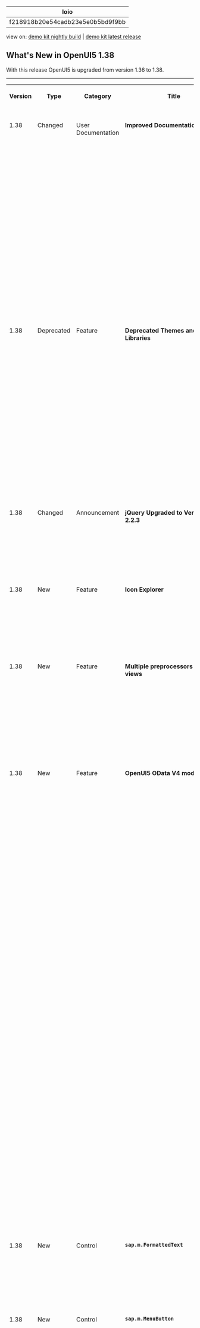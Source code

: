 <!-- loiof218918b20e54cadb23e5e0b5bd9f9bb -->

| loio |
| -----|
| f218918b20e54cadb23e5e0b5bd9f9bb |

<div id="loio">

view on: [demo kit nightly build](https://sdk.openui5.org/nightly/#/topic/f218918b20e54cadb23e5e0b5bd9f9bb) | [demo kit latest release](https://sdk.openui5.org/topic/f218918b20e54cadb23e5e0b5bd9f9bb)</div>

## What's New in OpenUI5 1.38

With this release OpenUI5 is upgraded from version 1.36 to 1.38.

****


<table>
<tr>
<th valign="top">

Version

</th>
<th valign="top">

Type

</th>
<th valign="top">

Category

</th>
<th valign="top">

Title

</th>
<th valign="top">

Description

</th>
<th valign="top">

Action

</th>
<th valign="top">

Available as of

</th>
</tr>
<tr>
<td valign="top">

1.38 

</td>
<td valign="top">

Changed 

</td>
<td valign="top">

User Documentation 

</td>
<td valign="top">

**Improved Documentation** 

</td>
<td valign="top">

**Improved Documentation**

Thanks a lot to all of you who have used the Demo Kit feedback function! We have received lots of comments, many of which regarding our tutorials, and are continuously improving the documentation based on your findings.

Please carry on giving us your feedback: even though we cannot update the documentation straight away, your feedback will be considered in the next version!

New or reworked documentation chapters that are not mentioned in the following sections:

-   Chapter [Routing and Navigation](Routing_and_Navigation_3d18f20.md) is now updated and reworked.


<sub>Changed•User Documentation•Info Only•1.38</sub>

</td>
<td valign="top">

Info Only

</td>
<td valign="top">

2016-06-29

</td>
</tr>
<tr>
<td valign="top">

1.38 

</td>
<td valign="top">

Deprecated 

</td>
<td valign="top">

Feature 

</td>
<td valign="top">

**Deprecated Themes and Libraries** 

</td>
<td valign="top">

**Deprecated Themes and Libraries**

The following libraries are deprecated as of this version:

-   `sap.ui.commons`

-   `sap.ui.ux3`

-   `sap.makit`


The following themes are also deprecated as of this version:

-   `sap_ux`

-   `sap_platinum`

-   `sap_goldreflection`


For more information, see [Deprecated Themes and Libraries](Deprecated_Themes_and_Libraries_a87ca84.md).

<sub>Deprecated•Feature•Info Only•1.38</sub>

</td>
<td valign="top">

Info Only 

</td>
<td valign="top">

2016-06-29

</td>
</tr>
<tr>
<td valign="top">

1.38 

</td>
<td valign="top">

Changed 

</td>
<td valign="top">

Announcement 

</td>
<td valign="top">

**jQuery Upgraded to Version 2.2.3** 

</td>
<td valign="top">

**jQuery Upgraded to Version 2.2.3**

jQuery has been upgraded to version 2.2.3. This upgrade may have an impact on apps developed with OpenUI5.

<sub>Changed•Announcement•Info Only•1.38</sub>

</td>
<td valign="top">

Info Only 

</td>
<td valign="top">

2016-06-29

</td>
</tr>
<tr>
<td valign="top">

1.38 

</td>
<td valign="top">

New 

</td>
<td valign="top">

Feature 

</td>
<td valign="top">

**Icon Explorer** 

</td>
<td valign="top">

**Icon Explorer**

We have 46 new icons, and some existing icons have been redesigned - check the [Icon Explorer](https://sdk.openui5.org/test-resources/sap/m/demokit/iconExplorer/webapp/index.html) in the Demo Kit for details.

<sub>New•Feature•Info Only•1.38</sub>

</td>
<td valign="top">

Info Only 

</td>
<td valign="top">

2016-06-29

</td>
</tr>
<tr>
<td valign="top">

1.38 

</td>
<td valign="top">

New 

</td>
<td valign="top">

Feature 

</td>
<td valign="top">

**Multiple preprocessors for XML views** 

</td>
<td valign="top">

**Multiple preprocessors for XML views**

We have enhanced the XML view so that it is now capable of running more than one preprocessor per hook. Additionally, the new hook `viewxml` has been introduced. For more information, see [Preprocessing XML Views](Preprocessing_XML_Views_48b81b9.md).

<sub>New•Feature•Info Only•1.38</sub>

</td>
<td valign="top">

Info Only 

</td>
<td valign="top">

2016-06-29

</td>
</tr>
<tr>
<td valign="top">

1.38 

</td>
<td valign="top">

New 

</td>
<td valign="top">

Feature 

</td>
<td valign="top">

**OpenUI5 OData V4 model** 

</td>
<td valign="top">

**OpenUI5 OData V4 model**

We are providing an initial version of the OpenUI5 OData V4 Model. This model supports the following:

-   Read access

-   Updating properties of OData entities via two-way-binding

-   Operation \(function and action\) execution

-   Grouping data requests in a batch request

-   Server-side sorting and filtering


> ### Restriction:  
> This is the first version of the OpenUI5 OData V4 model. Due to its limited feature scope, we recommend you do not use this release to develop applications that are to be used in production systems. Please look at the detailed documentation of the features, as certain parts of a feature may be missing which you might expect as given. While our intention was to be compatible with existing controls, existing controls might not work due to small incompatibilities compared to `sap.ui.model.odata.(v2.)ODataModel`, or due to missing features in the model. Up to now, only limited tests with controls have been done with the OpenUI5 OData V4 model. The interface for applications has been changed to make usage of the model easier and more efficient. A summary of these changes is documented in the section [Changes Compared to OData V2 Model](Changes_Compared_to_OData_V2_Model_abd4d7c.md).

For more information, see [OData V4 Model](OData_V4_Model_5de13cf.md), the [API Reference](https://sdk.openui5.org/api/sap.ui.model.odata.v4), and the [Samples](https://sdk.openui5.org/entity/sap.ui.model.odata.v4.ODataModel).

<sub>New•Feature•Info Only•1.38</sub>

</td>
<td valign="top">

Info Only 

</td>
<td valign="top">

2016-06-29

</td>
</tr>
<tr>
<td valign="top">

1.38 

</td>
<td valign="top">

New 

</td>
<td valign="top">

Control 

</td>
<td valign="top">

**`sap.m.FormattedText`** 

</td>
<td valign="top">

**`sap.m.FormattedText`**

You can use this control to display formatted texts in HTML format.

For more information, see the [API Reference](https://sdk.openui5.org/api/sap.m.FormattedText) and the [Samples](https://sdk.openui5.org/entity/sap.m.FormattedText).

<sub>New•Control•Info Only•1.38</sub>

</td>
<td valign="top">

Info Only 

</td>
<td valign="top">

2016-06-29

</td>
</tr>
<tr>
<td valign="top">

1.38 

</td>
<td valign="top">

New 

</td>
<td valign="top">

Control 

</td>
<td valign="top">

**`sap.m.MenuButton`** 

</td>
<td valign="top">

**`sap.m.MenuButton`**

The control opens a hierarchical menu and enables quick triggering of the last action of the menu item selected. In `Regular` mode it always opens the menu, whereas in `Split` mode it can be also used directly as a button to trigger the currently displayed menu item’s action. In `Split` mode it can display either the default menu item or the last selected one.

-   Regular Mode

    ![](images/loio69b18052e57e48538fa02229ff7e43f7_HiRes.png)

-   Split Mode

    ![](images/loio3fb088782e4e49bab3f05920066794c1_HiRes.png)


For more information, see the [API Reference](https://sdk.openui5.org/api/sap.m.MenuButton) and the [Sample](https://sdk.openui5.org/entity/sap.m.MenuButton/sample/sap.m.sample.MenuButton).

<sub>New•Control•Info Only•1.38</sub>

</td>
<td valign="top">

Info Only 

</td>
<td valign="top">

2016-06-29

</td>
</tr>
<tr>
<td valign="top">

1.38 

</td>
<td valign="top">

New 

</td>
<td valign="top">

Control 

</td>
<td valign="top">

**`sap.m.ObjectMarker`** 

</td>
<td valign="top">

**`sap.m.ObjectMarker`**

The `ObjectMarker` control represents the status of an object with icon and/or text. It can be interactive \(as a link\) or non-interactive. It has the following predefined types:

-   `Flagged`

-   `Favorite`

-   `Draft`

-   `Locked`

-   `Unsaved`


An object might have multiple `ObjectMarker`s at the same time but the editing states \(`Locked`, `Draft`, and `Unsaved`\) are mutually exclusive.

![](images/loio63be65114f584a01bda20eb866894ace_HiRes.png)

For more information, see the [API Reference](https://sdk.openui5.org/api/sap.m.ObjectMarker) and the [Samples](https://sdk.openui5.org/entity/sap.m.ObjectMarker).

<sub>New•Control•Info Only•1.38</sub>

</td>
<td valign="top">

Info Only 

</td>
<td valign="top">

2016-06-29

</td>
</tr>
<tr>
<td valign="top">

1.38 

</td>
<td valign="top">

New 

</td>
<td valign="top">

Control 

</td>
<td valign="top">

**`sap.m.RangeSlider`** 

</td>
<td valign="top">

**`sap.m.RangeSlider`**

**`sap.m.RangeSlider`** is a new input control that is used to select a range of values. The `RangeSlider` has two slider handles that can be moved along a predefined numerical range scale. This control extends the `sap.m.Slider` and introduces additional functionality.

![](images/loiod6a92b6c14db4bbab8d0a845489155e6_HiRes.png)

<sub>New•Control•Info Only•1.38</sub>

</td>
<td valign="top">

Info Only 

</td>
<td valign="top">

2016-06-29

</td>
</tr>
<tr>
<td valign="top">

1.38 

</td>
<td valign="top">

New 

</td>
<td valign="top">

Control 

</td>
<td valign="top">

**`sap.m.StepInput`** 

</td>
<td valign="top">

**`sap.m.StepInput`**

The `StepInput` control allows the user to change the input value with a predefined step. The value can be changed using the increment/decrement buttons or keys on the keyboard. On the desktop, when using the keyboard [PgUp\] and [PgDn\] keys, the value increases/decreases two steps at a time.

![](images/loio40eb4db5863944c88839db0ff3d7e6cb_HiRes.png)

For more information, see the [API Reference](https://sdk.openui5.org/api/sap.m.StepInput) and the [Samples](https://sdk.openui5.org/entity/sap.m.StepInput).

<sub>New•Control•Info Only•1.38</sub>

</td>
<td valign="top">

Info Only 

</td>
<td valign="top">

2016-06-29

</td>
</tr>
<tr>
<td valign="top">

1.38 

</td>
<td valign="top">

New 

</td>
<td valign="top">

Control 

</td>
<td valign="top">

**`sap.ui.layout.ResponsiveSplitter`** 

</td>
<td valign="top">

**`sap.ui.layout.ResponsiveSplitter`**

**`sap.ui.layout.ResponsiveSplitter`** is a layout control that is used to visually divide the content of its parent. The control is responsive and can adjust its contents to any screen size. On smaller screens, pagination is used to allow navigation to all splitter panes.

![](images/loio542861b7dc7c452a994fe98beadf6d10_HiRes.png)

For more information, see the [API Reference](https://sdk.openui5.org/api/sap.ui.layout.ResponsiveSplitter) and the [Samples](https://sdk.openui5.org/entity/sap.ui.layout.ResponsiveSplitter).

<sub>New•Control•Info Only•1.38</sub>

</td>
<td valign="top">

Info Only 

</td>
<td valign="top">

2016-06-29

</td>
</tr>
<tr>
<td valign="top">

1.38 

</td>
<td valign="top">

Changed 

</td>
<td valign="top">

Feature 

</td>
<td valign="top">

**One page acceptance test \(OPA\)** 

</td>
<td valign="top">

**One page acceptance test \(OPA\)**

The `Press` and `EnterText` actions now support a larger number of controls and can now be executed on embedded controls by specifying the control suffix. For more information, see the API Reference for [`Press`](https://sdk.openui5.org/api/sap.ui.test.actions.Press) and [`EnterText`](https://sdk.openui5.org/api/sap.ui.test.actions.EnterText) and the [Sample](https://sdk.openui5.org/entity/sap.ui.test.Opa5/sample/sap.ui.core.sample.OpaAction).

<sub>Changed•Feature•Info Only•1.38</sub>

</td>
<td valign="top">

Info Only 

</td>
<td valign="top">

2016-06-29

</td>
</tr>
<tr>
<td valign="top">

1.38 

</td>
<td valign="top">

Changed 

</td>
<td valign="top">

Control 

</td>
<td valign="top">

**`sap.m.ComboBox`** 

</td>
<td valign="top">

**`sap.m.ComboBox`**

-   Is now supported on mobile phones. The list of available values will open as a full-screen dialog on small devices.

-   The new `loadItem` event makes it possible to defer initialization of items in the `ComboBox` dropdown list control to a point in time when the items are required. This helps to improve performance.

    For more information, see the [Samples](https://sdk.openui5.org/entity/sap.m.ComboBox).


<sub>Changed•Control•Info Only•1.38</sub>

</td>
<td valign="top">

Info Only 

</td>
<td valign="top">

2016-06-29

</td>
</tr>
<tr>
<td valign="top">

1.38 

</td>
<td valign="top">

Changed 

</td>
<td valign="top">

Control 

</td>
<td valign="top">

**`sap.m.DatePicker / sap.m.DateTimePicker / sap.m.PlanningCalendar / sap.ui.unified.Calendar`** 

</td>
<td valign="top">

**`sap.m.DatePicker / sap.m.DateTimePicker / sap.m.PlanningCalendar / sap.ui.unified.Calendar`**

You can now set minimum and maximum dates to limit the range of available dates.

For more information, see the API Reference for [`sap.m.DatePicker`](https://sdk.openui5.org/api/sap.m.DatePicker), [`sap.m.DateTimePicker`](https://sdk.openui5.org/api/sap.m.DateTimePicker), [`sap.m.PlanningCalendar`](https://sdk.openui5.org/api/sap.m.PlanningCalendar), and [`sap.ui.unified.Calendar`](https://sdk.openui5.org/api/sap.ui.unified.Calendar), and the samples for [`sap.m.DatePicker`](https://sdk.openui5.org/entity/sap.m.DatePicker/sample/sap.m.sample.DatePicker), [`sap.m.PlanningCalendar`](https://sdk.openui5.org/entity/sap.m.PlanningCalendar/sample/sap.m.sample.PlanningCalendarMinMax), and [`sap.ui.unified.Calendar`](https://sdk.openui5.org/entity/sap.ui.unified.Calendar/sample/sap.ui.unified.sample.CalendarMinMax).

<sub>Changed•Control•Info Only•1.38</sub>

</td>
<td valign="top">

Info Only 

</td>
<td valign="top">

2016-06-29

</td>
</tr>
<tr>
<td valign="top">

1.38 

</td>
<td valign="top">

Changed 

</td>
<td valign="top">

Control 

</td>
<td valign="top">

**`sap.m.GenericTile`** 

</td>
<td valign="top">

**`sap.m.GenericTile`** 

The `GenericTile` control has a new responsive design that significantly improves the user experience, it has also been optimized for larger smartphones. The `GenericTile` adjusts its size to fit all the different display sizes of the current devices supported by OpenUI5 \(see [Browser and Platform Support](Browser_and_Platform_Support_74b59ef.md)\). The main changes are the tile size, font size, padding, the new `ImageContent` control, and new samples showing the variety of use cases for the `GenericTile`.

The `sap.m.ImageContent` control can be used to include images in a tile. It can be embedded in the content area of the `GenericTile` control.

For more information, see [Generic Tile](Generic_Tile_a1998ec.md), the API Reference for [`sap.m.GenericTile`](https://sdk.openui5.org/api/sap.m.GenericTile) and [`sap.m.ImageContent`](https://sdk.openui5.org/api/sap.m.ImageContent), and the samples for [`GenericTile`](https://sdk.openui5.org/entity/sap.m.GenericTile) and [`ImageContent`](https://sdk.openui5.org/entity/sap.m.ImageContent).

<sub>Changed•Control•Info Only•1.38</sub>

</td>
<td valign="top">

Info Only 

</td>
<td valign="top">

2016-06-29

</td>
</tr>
<tr>
<td valign="top">

1.38 

</td>
<td valign="top">

Changed 

</td>
<td valign="top">

Control 

</td>
<td valign="top">

**`sap.m.List / sap.m.Table`** 

</td>
<td valign="top">

**`sap.m.List / sap.m.Table`**

The new `keyboardMode` property for the `List` and `Table` controls determines the keyboard handling for these controls. The `Navigation` value of the property enables a mode that allows you to navigate within a large number of items, for example, table cells, using the tab key, whereas the `Edit` mode can be used to edit a limited number of items.

<sub>Changed•Control•Info Only•1.38</sub>

</td>
<td valign="top">

Info Only 

</td>
<td valign="top">

2016-06-29

</td>
</tr>
<tr>
<td valign="top">

1.38 

</td>
<td valign="top">

Changed 

</td>
<td valign="top">

Control 

</td>
<td valign="top">

**`sap.m.MaskInput`** 

</td>
<td valign="top">

**`sap.m.MaskInput`**

You can now use escape characters in the `MaskInput` definition to be able to use the predefined rule characters as immutable ones.

<sub>Changed•Control•Info Only•1.38</sub>

</td>
<td valign="top">

Info Only 

</td>
<td valign="top">

2016-06-29

</td>
</tr>
<tr>
<td valign="top">

1.38 

</td>
<td valign="top">

Changed 

</td>
<td valign="top">

Control 

</td>
<td valign="top">

**`sap.m.MessagePopover`** 

</td>
<td valign="top">

**`sap.m.MessagePopover`**

**`sap.m.MessagePopover`** has been improved and can now be resized. Resizing is only possible when the `MessagePopover` is opened from the footer on a desktop.

![](images/loio8443028265c54ddaa40cd223bf401d2f_HiRes.png)

<sub>Changed•Control•Info Only•1.38</sub>

</td>
<td valign="top">

Info Only 

</td>
<td valign="top">

2016-06-29

</td>
</tr>
<tr>
<td valign="top">

1.38 

</td>
<td valign="top">

Changed 

</td>
<td valign="top">

Control 

</td>
<td valign="top">

**`sap.m.NotificationListItem`** 

</td>
<td valign="top">

**`sap.m.NotificationListItem`**

The control has two improvements:

-   The control responsiveness is updated for better usability on large screens \(more than 640 pixels width\) – the buttons are now located on the right side of the text.

-   The *Show More* button for toggling expand/collapse mode can now be hidden with the use of the new property `hideShowMoreButton`.


For more information, see the [API Reference](https://sdk.openui5.org/api/sap.m.NotificationListItem) and the [Samples](https://sdk.openui5.org/entity/sap.m.NotificationListItem).

<sub>Changed•Control•Info Only•1.38</sub>

</td>
<td valign="top">

Info Only 

</td>
<td valign="top">

2016-06-29

</td>
</tr>
<tr>
<td valign="top">

1.38 

</td>
<td valign="top">

Changed 

</td>
<td valign="top">

Control 

</td>
<td valign="top">

**`sap.m.Popover`** 

</td>
<td valign="top">

**`sap.m.Popover`**

**`sap.m.Popover`** has four new values for its `PlacementType`:

-   `PreferredBottomOrFlip`

-   `PreferredLeftOrFlip`

-   `PreferredRightOrFlip`

-   `PreferredTopOrFlip`


They determine the preferred position of the `Popover` and how it behaves when there is insufficient space for it on the screen. These properties allow the `Popover` to flip over and cover some of the content below it.

For more information, see the [API Reference](https://sdk.openui5.org/api/sap.m.PlacementType) and the [Samples](https://sdk.openui5.org/entity/sap.m.PlacementType).

<sub>Changed•Control•Info Only•1.38</sub>

</td>
<td valign="top">

Info Only 

</td>
<td valign="top">

2016-06-29

</td>
</tr>
<tr>
<td valign="top">

1.38 

</td>
<td valign="top">

Changed 

</td>
<td valign="top">

Control 

</td>
<td valign="top">

**`sap.m.TextArea`** 

</td>
<td valign="top">

**`sap.m.TextArea`**

**`sap.m.TextArea`** can now grow and shrink to adapt to the entered text.

For more information, see the [API Reference](https://sdk.openui5.org/api/sap.m.TextArea) and the [Sample](https://sdk.openui5.org/entity/sap.m.TextArea/sample/sap.m.sample.TextAreaGrowing).

<sub>Changed•Control•Info Only•1.38</sub>

</td>
<td valign="top">

Info Only 

</td>
<td valign="top">

2016-06-29

</td>
</tr>
<tr>
<td valign="top">

1.38 

</td>
<td valign="top">

Changed 

</td>
<td valign="top">

Control 

</td>
<td valign="top">

**`sap.m.UploadCollection`** 

</td>
<td valign="top">

**`sap.m.UploadCollection`**

To upload a new version of a file to the `UploadCollection` list, the `openFileDialog` method is available. You can provide a pushbutton in the header area and if one entry in the `UploadCollection` list is selected, the API method will be called.

For more information, see the [API Reference](https://sdk.openui5.org/api/sap.m.UploadCollection) and the [Sample](https://sdk.openui5.org/entity/sap.m.UploadCollection).

<sub>Changed•Control•Info Only•1.38</sub>

</td>
<td valign="top">

Info Only 

</td>
<td valign="top">

2016-06-29

</td>
</tr>
<tr>
<td valign="top">

1.38 

</td>
<td valign="top">

Changed 

</td>
<td valign="top">

Control 

</td>
<td valign="top">

**`sap.m.ViewSettingsDialog`** 

</td>
<td valign="top">

**`sap.m.ViewSettingsDialog`**

The `ViewSettingsDialog` control now gives you the opportunity to modify filter detail page items on the fly with the help of the new event `filterDetailPageOpened`. This event is fired each time after the filter detail page is accessed, notifying the outside world that the page is loaded along with the information for which filter the respective details are displayed. This allows a handler to be attached that alters the filter detail items aggregation.

For more information, see the [API Reference](https://sdk.openui5.org/api/sap.m.ViewSettingsDialog).

<sub>Changed•Control•Info Only•1.38</sub>

</td>
<td valign="top">

Info Only 

</td>
<td valign="top">

2016-06-29

</td>
</tr>
<tr>
<td valign="top">

1.38 

</td>
<td valign="top">

Changed 

</td>
<td valign="top">

Control 

</td>
<td valign="top">

**`sap.tnt.SideNavigation`** 

</td>
<td valign="top">

**`sap.tnt.SideNavigation`**

Root items with no children can now be opened with a single click when the `SideNavigation` control is in collapsed mode.

<sub>Changed•Control•Info Only•1.38</sub>

</td>
<td valign="top">

Info Only 

</td>
<td valign="top">

2016-06-29

</td>
</tr>
<tr>
<td valign="top">

1.38 

</td>
<td valign="top">

Changed 

</td>
<td valign="top">

Control 

</td>
<td valign="top">

**`sap.tnt.ToolPage`** 

</td>
<td valign="top">

**`sap.tnt.ToolPage`**

Animation is now added when expanding and collapsing the `SideNavigation` control within the `ToolPage`.

For more information, see the [Sample](https://sdk.openui5.org/entity/sap.tnt.ToolPage/sample/sap.tnt.sample.ToolPage).

<sub>Changed•Control•Info Only•1.38</sub>

</td>
<td valign="top">

Info Only 

</td>
<td valign="top">

2016-06-29

</td>
</tr>
<tr>
<td valign="top">

1.38 

</td>
<td valign="top">

Changed 

</td>
<td valign="top">

Control 

</td>
<td valign="top">

**`sap.ui.commons.ColorPicker`** 

</td>
<td valign="top">

**`sap.ui.commons.ColorPicker`**

**`sap.ui.commons.ColorPicker`** supports HSL \(Hue Saturation and Lightness\) mode. This mode works better with modern browsers and it does not require intermediate conversion back to RGB. Additionally, there is a new input field for the `alpha` \(transparency\) value for more precise color definition.

![](images/loioafef27d2b0ef41b1b8dfa7517047bda8_HiRes.png)

<sub>Changed•Control•Info Only•1.38</sub>

</td>
<td valign="top">

Info Only 

</td>
<td valign="top">

2016-06-29

</td>
</tr>
<tr>
<td valign="top">

1.38 

</td>
<td valign="top">

Changed 

</td>
<td valign="top">

Control 

</td>
<td valign="top">

**`sap.ui.layout.Form / sap.ui.layout.SimpleForm`** 

</td>
<td valign="top">

**`sap.ui.layout.Form / sap.ui.layout.SimpleForm`**

You can now add a toolbar to a form container or the form itself.

For more information, see the [Sample](https://sdk.openui5.org/entity/sap.ui.layout.form.Form/sample/sap.ui.layout.sample.FormToolbar).

<sub>Changed•Control•Info Only•1.38</sub>

</td>
<td valign="top">

Info Only 

</td>
<td valign="top">

2016-06-29

</td>
</tr>
<tr>
<td valign="top">

1.38 

</td>
<td valign="top">

Deleted 

</td>
<td valign="top">

Control 

</td>
<td valign="top">

**`sap.ui.table.DataTable`** 

</td>
<td valign="top">

**`sap.ui.table.DataTable`**

**`sap.ui.table.DataTable`** has been deleted.

<sub>Deleted•Control•Info Only•1.38</sub>

</td>
<td valign="top">

Info Only 

</td>
<td valign="top">

2016-06-29

</td>
</tr>
<tr>
<td valign="top">

1.38 

</td>
<td valign="top">

Changed 

</td>
<td valign="top">

Control 

</td>
<td valign="top">

**`sap.ui.table.TreeTable`** 

</td>
<td valign="top">

**`sap.ui.table.TreeTable`**

**`sap.ui.table.TreeTable`** now supports `AutoExpand` paging if it is bound to an OData model.

By setting `numberOfExpandedLevels` as a binding parameter \(e.g. in the `bindRows` call of the `TreeTable`\), you now can specify the initial expansion depth. This feature is only available for OData services exposing a property marked with the annotation `hierarchy-node-descendant-count-for`. This also means the service has to respect a `$filter` statement on the annotated `Level` property, and returns the entries sorted. You can find the specification for this and all other hierarchy annotations in the SAP Community Network under [SAP Annotations for OData Version 2.0](http://scn.sap.com/docs/DOC-44986).

<sub>Changed•Control•Info Only•1.38</sub>

</td>
<td valign="top">

Info Only 

</td>
<td valign="top">

2016-06-29

</td>
</tr>
<tr>
<td valign="top">

1.38 

</td>
<td valign="top">

Changed 

</td>
<td valign="top">

Control 

</td>
<td valign="top">

**`sap.ui.unified.Menu`** 

</td>
<td valign="top">

**`sap.ui.unified.Menu`**

To significantly increase the usability of `sap.ui.unified.Menu`, a delay has been added to the closing of submenus.

For more information, see the [Sample](https://sdk.openui5.org/entity/sap.ui.unified.Menu/sample/sap.ui.unified.sample.MenuItemEventing).

<sub>Changed•Control•Info Only•1.38</sub>

</td>
<td valign="top">

Info Only 

</td>
<td valign="top">

2016-06-29

</td>
</tr>
<tr>
<td valign="top">

1.38 

</td>
<td valign="top">

Changed 

</td>
<td valign="top">

Control 

</td>
<td valign="top">

**`sap.uxap.ObjectPageHeader`** 

</td>
<td valign="top">

**`sap.uxap.ObjectPageHeader`**

`ObjectPageHeader` can be integrated with the `SideContent` scenario. A new `sideContentButton` aggregation has been added. This aggregation has a new button, which appears after the actions buttons and triggers opening the side content for additional information.

![](images/loio8e2908435c774fe58ab9b8107be5f4fb_HiRes.png)

For more information, see the [Sample](https://sdk.openui5.org/entity/sap.uxap.ObjectPageHeader/sample/sap.uxap.sample.ObjectPageDynamicSideContentBtn).

<sub>Changed•Control•Info Only•1.38</sub>

</td>
<td valign="top">

Info Only 

</td>
<td valign="top">

2016-06-29

</td>
</tr>
<tr>
<td valign="top">

1.38 

</td>
<td valign="top">

Changed 

</td>
<td valign="top">

Control 

</td>
<td valign="top">

**`sap.uxap.ObjectPageLayout`** 

</td>
<td valign="top">

**`sap.uxap.ObjectPageLayout`**

-   It supports scrolling to a particular section, based on its ID. This allows easier access to all parts of the application and consistent navigation back to a previous position within the `ObjectPage`.

    For more information, see the [Sample](https://sdk.openui5.org/entity/sap.uxap.ObjectPageLayout/sample/sap.uxap.sample.ObjectPageLazyLoadingWithoutBlocks).

-   Performance is improved for the use case with no `Blocks`. The `ObjectPage` now supports lazy loading with the stashed property of the `ObjectPageLazyLoader`. As a result, you avoid the additional creation of XML views for each `Block`.

    For more information, see [Object Page Scrolling](Object_Page_Scrolling_bc410e9.md) and the [Sample](https://sdk.openui5.org/entity/sap.uxap.ObjectPageLayout/sample/sap.uxap.sample.ObjectPageState).


<sub>Changed•Control•Info Only•1.38</sub>

</td>
<td valign="top">

Info Only 

</td>
<td valign="top">

2016-06-29

</td>
</tr>
</table>

**Parent topic:**[Previous Versions](Previous_Versions_6660a59.md "")

**Related Information**  


[What's New in OpenUI5 1.122](What_s_New_in_OpenUI5_1_122_5d078da.md "With this release OpenUI5 is upgraded from version 1.121 to 1.122.")

[What's New in OpenUI5 1.121](What_s_New_in_OpenUI5_1_121_91a4a2f.md "With this release OpenUI5 is upgraded from version 1.120 to 1.121.")

[What's New in OpenUI5 1.120](What_s_New_in_OpenUI5_1_120_2359b63.md "With this release OpenUI5 is upgraded from version 1.119 to 1.120.")

[What's New in OpenUI5 1.119](What_s_New_in_OpenUI5_1_119_0b1903a.md "With this release OpenUI5 is upgraded from version 1.118 to 1.119.")

[What's New in OpenUI5 1.118](What_s_New_in_OpenUI5_1_118_3eecbde.md "With this release OpenUI5 is upgraded from version 1.117 to 1.118.")

[What's New in OpenUI5 1.117](What_s_New_in_OpenUI5_1_117_029d3b4.md "With this release OpenUI5 is upgraded from version 1.116 to 1.117.")

[What's New in OpenUI5 1.116](What_s_New_in_OpenUI5_1_116_ebd6f34.md "With this release OpenUI5 is upgraded from version 1.115 to 1.116.")

[What's New in OpenUI5 1.115](What_s_New_in_OpenUI5_1_115_409fde8.md "With this release OpenUI5 is upgraded from version 1.114 to 1.115.")

[What's New in OpenUI5 1.114](What_s_New_in_OpenUI5_1_114_890fce1.md "With this release OpenUI5 is upgraded from version 1.113 to 1.114.")

[What's New in OpenUI5 1.113](What_s_New_in_OpenUI5_1_113_a9553fe.md "With this release OpenUI5 is upgraded from version 1.112 to 1.113.")

[What's New in OpenUI5 1.112](What_s_New_in_OpenUI5_1_112_34afc69.md "With this release OpenUI5 is upgraded from version 1.111 to 1.112.")

[What's New in OpenUI5 1.111](What_s_New_in_OpenUI5_1_111_7a67837.md "With this release OpenUI5 is upgraded from version 1.110 to 1.111.")

[What's New in OpenUI5 1.110](What_s_New_in_OpenUI5_1_110_71a855c.md "With this release OpenUI5 is upgraded from version 1.109 to 1.110.")

[What's New in OpenUI5 1.109](What_s_New_in_OpenUI5_1_109_3264bd2.md "With this release OpenUI5 is upgraded from version 1.108 to 1.109.")

[What's New in OpenUI5 1.108](What_s_New_in_OpenUI5_1_108_66e33f0.md "With this release OpenUI5 is upgraded from version 1.107 to 1.108.")

[What's New in OpenUI5 1.107](What_s_New_in_OpenUI5_1_107_d4ff916.md "With this release OpenUI5 is upgraded from version 1.106 to 1.107.")

[What's New in OpenUI5 1.106](What_s_New_in_OpenUI5_1_106_5b497b0.md "With this release OpenUI5 is upgraded from version 1.105 to 1.106.")

[What's New in OpenUI5 1.105](What_s_New_in_OpenUI5_1_105_4d6c00e.md "With this release OpenUI5 is upgraded from version 1.104 to 1.105.")

[What's New in OpenUI5 1.104](What_s_New_in_OpenUI5_1_104_69e567c.md "With this release OpenUI5 is upgraded from version 1.103 to 1.104.")

[What's New in OpenUI5 1.103](What_s_New_in_OpenUI5_1_103_0e98c76.md "With this release OpenUI5 is upgraded from version 1.102 to 1.103.")

[What's New in OpenUI5 1.102](What_s_New_in_OpenUI5_1_102_f038c99.md "With this release OpenUI5 is upgraded from version 1.101 to 1.102.")

[What's New in OpenUI5 1.101](What_s_New_in_OpenUI5_1_101_7733b00.md "With this release OpenUI5 is upgraded from version 1.100 to 1.101.")

[What's New in OpenUI5 1.100](What_s_New_in_OpenUI5_1_100_27dec1d.md "With this release OpenUI5 is upgraded from version 1.99 to 1.100.")

[What's New in OpenUI5 1.99](What_s_New_in_OpenUI5_1_99_4f35848.md "With this release OpenUI5 is upgraded from version 1.98 to 1.99.")

[What's New in OpenUI5 1.98](What_s_New_in_OpenUI5_1_98_d9f16f2.md "With this release OpenUI5 is upgraded from version 1.97 to 1.98.")

[What's New in OpenUI5 1.97](What_s_New_in_OpenUI5_1_97_fa0e282.md "With this release OpenUI5 is upgraded from version 1.96 to 1.97.")

[What's New in OpenUI5 1.96](What_s_New_in_OpenUI5_1_96_7a9269f.md "With this release OpenUI5 is upgraded from version 1.95 to 1.96.")

[What's New in OpenUI5 1.95](What_s_New_in_OpenUI5_1_95_a1aea67.md "With this release OpenUI5 is upgraded from version 1.94 to 1.95.")

[What's New in OpenUI5 1.94](What_s_New_in_OpenUI5_1_94_c40f1e6.md "With this release OpenUI5 is upgraded from version 1.93 to 1.94.")

[What's New in OpenUI5 1.93](What_s_New_in_OpenUI5_1_93_f273340.md "With this release OpenUI5 is upgraded from version 1.92 to 1.93.")

[What's New in OpenUI5 1.92](What_s_New_in_OpenUI5_1_92_1ef345d.md "With this release OpenUI5 is upgraded from version 1.91 to 1.92.")

[What's New in OpenUI5 1.91](What_s_New_in_OpenUI5_1_91_0a2bd79.md "With this release OpenUI5 is upgraded from version 1.90 to 1.91.")

[What's New in OpenUI5 1.90](What_s_New_in_OpenUI5_1_90_91c10c2.md "With this release OpenUI5 is upgraded from version 1.89 to 1.90.")

[What's New in OpenUI5 1.89](What_s_New_in_OpenUI5_1_89_e56cddc.md "With this release OpenUI5 is upgraded from version 1.88 to 1.89.")

[What's New in OpenUI5 1.88](What_s_New_in_OpenUI5_1_88_e15a206.md "With this release OpenUI5 is upgraded from version 1.87 to 1.88.")

[What's New in OpenUI5 1.87](What_s_New_in_OpenUI5_1_87_b506da7.md "With this release OpenUI5 is upgraded from version 1.86 to 1.87.")

[What's New in OpenUI5 1.86](What_s_New_in_OpenUI5_1_86_4c1c959.md "With this release OpenUI5 is upgraded from version 1.85 to 1.86.")

[What's New in OpenUI5 1.85](What_s_New_in_OpenUI5_1_85_1d18eb5.md "With this release OpenUI5 is upgraded from version 1.84 to 1.85.")

[What's New in OpenUI5 1.84](What_s_New_in_OpenUI5_1_84_dc76640.md "With this release OpenUI5 is upgraded from version 1.82 to 1.84.")

[What's New in OpenUI5 1.82](What_s_New_in_OpenUI5_1_82_3a8dd13.md "With this release OpenUI5 is upgraded from version 1.81 to 1.82.")

[What's New in OpenUI5 1.81](What_s_New_in_OpenUI5_1_81_f5e2a21.md "With this release OpenUI5 is upgraded from version 1.80 to 1.81.")

[What's New in OpenUI5 1.80](What_s_New_in_OpenUI5_1_80_8cee506.md "With this release OpenUI5 is upgraded from version 1.79 to 1.80.")

[What's New in OpenUI5 1.79](What_s_New_in_OpenUI5_1_79_99c4cdc.md "With this release OpenUI5 is upgraded from version 1.78 to 1.79.")

[What's New in OpenUI5 1.78](What_s_New_in_OpenUI5_1_78_f09b63e.md "With this release OpenUI5 is upgraded from version 1.77 to 1.78.")

[What's New in OpenUI5 1.77](What_s_New_in_OpenUI5_1_77_c46b439.md "With this release OpenUI5 is upgraded from version 1.76 to 1.77.")

[What's New in OpenUI5 1.76](What_s_New_in_OpenUI5_1_76_aad03b5.md "With this release OpenUI5 is upgraded from version 1.75 to 1.76.")

[What's New in OpenUI5 1.75](What_s_New_in_OpenUI5_1_75_5cbb62d.md "With this release OpenUI5 is upgraded from version 1.74 to 1.75.")

[What's New in OpenUI5 1.74](What_s_New_in_OpenUI5_1_74_c22208a.md "With this release OpenUI5 is upgraded from version 1.73 to 1.74.")

[What's New in OpenUI5 1.73](What_s_New_in_OpenUI5_1_73_231dd13.md "With this release OpenUI5 is upgraded from version 1.72 to 1.73.")

[What's New in OpenUI5 1.72](What_s_New_in_OpenUI5_1_72_521cad9.md "With this release OpenUI5 is upgraded from version 1.71 to 1.72.")

[What's New in OpenUI5 1.71](What_s_New_in_OpenUI5_1_71_a93a6a3.md "With this release OpenUI5 is upgraded from version 1.70 to 1.71.")

[What's New in OpenUI5 1.70](What_s_New_in_OpenUI5_1_70_f073d69.md "With this release OpenUI5 is upgraded from version 1.69 to 1.70.")

[What's New in OpenUI5 1.69](What_s_New_in_OpenUI5_1_69_89a18bd.md "With this release OpenUI5 is upgraded from version 1.68 to 1.69.")

[What's New in OpenUI5 1.68](What_s_New_in_OpenUI5_1_68_f94bf93.md "With this release OpenUI5 is upgraded from version 1.67 to 1.68.")

[What's New in OpenUI5 1.67](What_s_New_in_OpenUI5_1_67_a6b1472.md "With this release OpenUI5 is upgraded from version 1.66 to 1.67.")

[What's New in OpenUI5 1.66](What_s_New_in_OpenUI5_1_66_c9896e9.md "With this release OpenUI5 is upgraded from version 1.65 to 1.66.")

[What's New in OpenUI5 1.65](What_s_New_in_OpenUI5_1_65_0f5acfd.md "With this release OpenUI5 is upgraded from version 1.64 to 1.65.")

[What's New in OpenUI5 1.64](What_s_New_in_OpenUI5_1_64_0e30822.md "With this release OpenUI5 is upgraded from version 1.63 to 1.64.")

[What's New in OpenUI5 1.63](What_s_New_in_OpenUI5_1_63_e8d9da7.md "With this release OpenUI5 is upgraded from version 1.62 to 1.63.")

[What's New in OpenUI5 1.62](What_s_New_in_OpenUI5_1_62_771f4d5.md "With this release OpenUI5 is upgraded from version 1.61 to 1.62.")

[What's New in OpenUI5 1.61](What_s_New_in_OpenUI5_1_61_d991552.md "With this release OpenUI5 is upgraded from version 1.60 to 1.61.")

[What's New in OpenUI5 1.60](What_s_New_in_OpenUI5_1_60_5a0e1f7.md "With this release OpenUI5 is upgraded from version 1.58 to 1.60.")

[What's New in OpenUI5 1.58](What_s_New_in_OpenUI5_1_58_7c927aa.md "With this release OpenUI5 is upgraded from version 1.56 to 1.58.")

[What's New in OpenUI5 1.56](What_s_New_in_OpenUI5_1_56_108b7fd.md "With this release OpenUI5 is upgraded from version 1.54 to 1.56.")

[What's New in OpenUI5 1.54](What_s_New_in_OpenUI5_1_54_c838330.md "With this release OpenUI5 is upgraded from version 1.52 to 1.54.")

[What's New in OpenUI5 1.52](What_s_New_in_OpenUI5_1_52_849e1b6.md "With this release OpenUI5 is upgraded from version 1.50 to 1.52.")

[What's New in OpenUI5 1.50](What_s_New_in_OpenUI5_1_50_759e9f3.md "With this release OpenUI5 is upgraded from version 1.48 to 1.50.")

[What's New in OpenUI5 1.48](What_s_New_in_OpenUI5_1_48_fa1efac.md "With this release OpenUI5 is upgraded from version 1.46 to 1.48.")

[What's New in OpenUI5 1.46](What_s_New_in_OpenUI5_1_46_6307539.md "With this release OpenUI5 is upgraded from version 1.44 to 1.46.")

[What's New in OpenUI5 1.44](What_s_New_in_OpenUI5_1_44_a0cb7a0.md "With this release OpenUI5 is upgraded from version 1.42 to 1.44.")

[What's New in OpenUI5 1.42](What_s_New_in_OpenUI5_1_42_468b05d.md "With this release OpenUI5 is upgraded from version 1.40 to 1.42.")

[What's New in OpenUI5 1.40](What_s_New_in_OpenUI5_1_40_fbab50e.md "With this release OpenUI5 is upgraded from version 1.38 to 1.40.")

